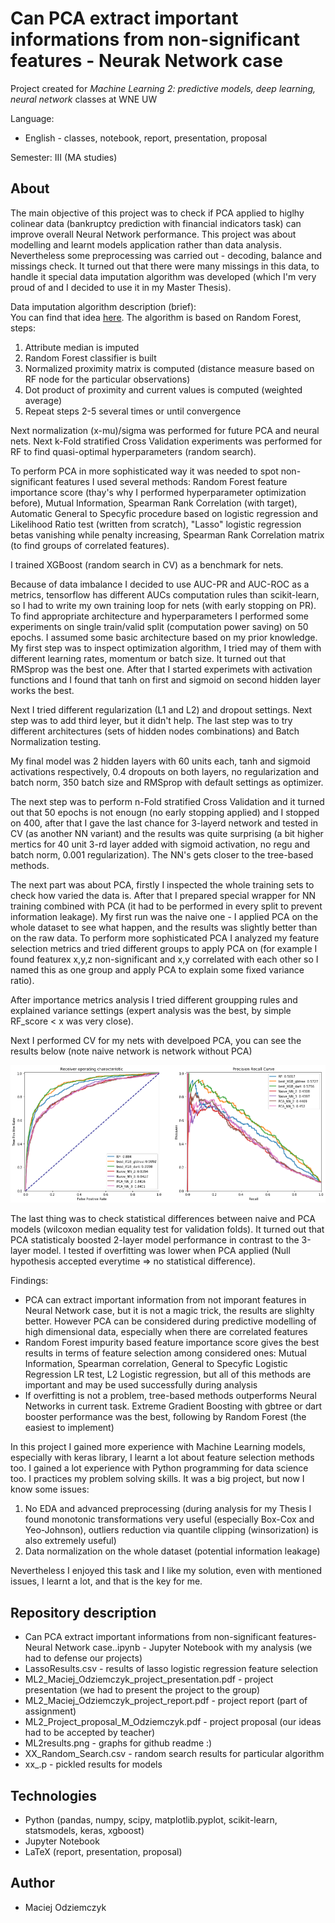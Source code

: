 # Can PCA extract important informations from non-significant features - Neurak Network case
Project created for *Machine Learning 2: predictive models, deep learning, neural network* classes at WNE UW

Language:
 * English - classes, notebook, report, presentation, proposal

Semester: III (MA studies)

## About
The main objective of this project was to check if PCA applied to higlhy colinear data (bankruptcy prediction with financial indicators task) can improve overall Neural Network performance. This project was about modelling and learnt models application rather than data analysis. Nevertheless some preprocessing was carried out - decoding, balance and missings check. It turned out that there were many missings in this data, to handle it special data imputation algorithm was developed (which I'm very proud of and I decided to use it in my Master Thesis).

Data imputation algorithm description (brief):<br>
You can find that idea [here](https://www.youtube.com/watch?v=nyxTdL_4Q-Q&t=494s&ab_channel=StatQuestwithJoshStarmer). The algorithm is based on Random Forest, steps:
1. Attribute median is imputed
2. Random Forest classifier is built
3. Normalized proximity matrix is computed (distance measure based on RF node for the particular observations)
4. Dot product of proximity and current values is computed (weighted average)
5. Repeat steps 2-5 several times or until convergence

Next normalization (x-mu)/sigma was performed for future PCA and neural nets. Next k-Fold stratified Cross Validation experiments was performed for RF to find quasi-optimal hyperparameters (random search). 

To perform PCA in more sophisticated way it was needed to spot non-significant features I used several methods: Random Forest feature importance score (thay's why I performed hyperparameter optimization before), Mutual Information, Spearman Rank Correlation (with target), Automatic General to Specyfic procedure based on logistic regression and Likelihood Ratio test (written from scratch), "Lasso" logistic regression betas vanishing while penalty increasing, Spearman Rank Correlation matrix (to find groups of correlated features). 

I trained XGBoost (random search in CV) as a benchmark for nets.

Because of data imbalance I decided to use AUC-PR and AUC-ROC as a metrics, tensorflow has different AUCs computation rules than scikit-learn, so I had to write my own training loop for nets (with early stopping on PR). To find appropriate architecture and hyperparameters I performed some experiments on single train/valid split (computation power saving) on 50 epochs. I assumed some basic architecture based on my prior knowledge. My first step was to inspect optimization algorithm, I tried may of them with different learning rates, momentum or batch size. It turned out that RMSprop was the best one. After that I started experimets with activation functions and I found that tanh on first and sigmoid on second hidden layer works the best.

Next I tried different regularization (L1 and L2) and dropout settings. Next step was to add third leyer, but it didn't help. The last step was to try different architectures (sets of hidden nodes combinations) and Batch Normalization testing.

My final model was 2 hidden layers with 60 units each, tanh and sigmoid activations respectively, 0.4 dropouts on both layers, no regularization and batch norm, 350 batch size and RMSprop with default settings as optimizer.

The next step was to perform n-Fold stratified Cross Validation and it turned out that 50 epochs is not enougn (no early stopping applied) and I stopped on 400, after that I gave the last chance for 3-layerd network and tested in CV (as another NN variant) and the results was quite surprising (a bit higher mertics for 40 unit 3-rd layer added with sigmoid activation, no regu and batch norm, 0.001 regularization). The NN's gets closer to the tree-based methods.

The next part was about PCA, firstly I inspected the whole training sets to check how varied the data is. After that I prepared special wrapper for NN training combined with PCA (it had to be performed in every split to prevent information leakage). My first run was the naive one - I applied PCA on the whole dataset to see what happen, and the results was slightly better than on the raw data. To perform more sophisticated PCA I analyzed my feature selection metrics and tried different groups to apply PCA on (for example I found featurex x,y,z non-significant and x,y correlated with each other so I named this as one group and apply PCA to explain some fixed variance ratio). 

After importance metrics analysis I tried different groupping rules and explained variance settings (expert analysis was the best, by simple RF_score < x was very close).

Next I performed CV for my nets with develpoed PCA, you can see the results below (note naive network is network without PCA)

![validation ROCs and PRs](https://github.com/maciejodziemczyk/Can-PCA-extract-important-informations-from-non-significant-features-Neurak-Network-case/blob/main/ML2results.png)

The last thing was to check statistical differences between naive and PCA models (wilcoxon median equality test for validation folds). It turned out that PCA statisticaly boosted 2-layer model performance in contrast to the 3-layer model. I tested if overfitting was lower when PCA applied (Null hypothesis accepted everytime => no statistical difference).

Findings:
 - PCA can extract important information from not imporant features in Neural Network case, but it is not a magic trick, the results are slighlty better. However PCA can be considered during predictive modelling of high dimensional data, especially when there are correlated features
 - Random Forest impurity based feature importance score gives the best results in terms of feature selection among considered ones: Mutual Information, Spearman correlation, General to Specyfic Logistic Regression LR test, L2 Logistic regression, but all of this methods are important and may be used successfully during analysis
 - If overfitting is not a problem, tree-based methods outperforms Neural Networks in current task. Extreme Gradient Boosting with gbtree or dart booster performance was the best, following by Random Forest (the easiest to implement)

In this project I gained more experience with Machine Learning models, especially with keras library, I learnt a lot about feature selection methods too. I gained a lot experience with Python programming for data science too. I practices my problem solving skills. It was a big project, but now I know some issues:
 1. No EDA and advanced preprocessing (during analysis for my Thesis I found monotonic transformations very useful (especially Box-Cox and Yeo-Johnson), outliers reduction via quantile clipping (winsorization) is also extremely useful)
 2. Data normalization on the whole dataset (potential information leakage)

Nevertheless I enjoyed this task and I like my solution, even with mentioned issues, I learnt a lot, and that is the key for me.

## Repository description
 - Can PCA extract important informations from non-significant features- Neural Network case..ipynb - Jupyter Notebook with my analysis (we had to defense our projects)
 - LassoResults.csv - results of lasso logistic regression feature selection
 - ML2_Maciej_Odziemczyk_project_presentation.pdf - project presentation (we had to present the project to the group)
 - ML2_Maciej_Odziemczyk_project_report.pdf - project report (part of assignment)
 - ML2_Project_proposal_M_Odziemczyk.pdf - project proposal (our ideas had to be accepted by teacher)
 - ML2results.png - graphs for github readme :)
 - XX_Random_Search.csv - random search results for particular algorithm
 - xx_.p - pickled results for models

## Technologies
 - Python (pandas, numpy, scipy, matplotlib.pyplot, scikit-learn, statsmodels, keras, xgboost)
 - Jupyter Notebook
 - LaTeX (report, presentation, proposal)

## Author
 - Maciej Odziemczyk


